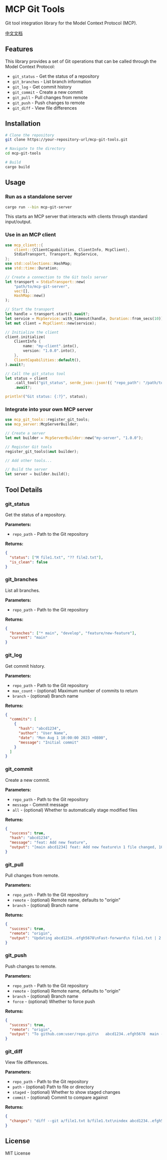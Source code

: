 # MCP Git Tools

Git tool integration library for the Model Context Protocol (MCP).

[中文文档](README_CN.md)

## Features

This library provides a set of Git operations that can be called through the Model Context Protocol:

- `git_status` - Get the status of a repository
- `git_branches` - List branch information
- `git_log` - Get commit history
- `git_commit` - Create a new commit
- `git_pull` - Pull changes from remote
- `git_push` - Push changes to remote
- `git_diff` - View file differences

## Installation

```bash
# Clone the repository
git clone https://your-repository-url/mcp-git-tools.git

# Navigate to the directory
cd mcp-git-tools

# Build
cargo build
```

## Usage

### Run as a standalone server

```bash
cargo run --bin mcp-git-server
```

This starts an MCP server that interacts with clients through standard input/output.

### Use in an MCP client

```rust
use mcp_client::{
    client::{ClientCapabilities, ClientInfo, McpClient},
    StdioTransport, Transport, McpService,
};
use std::collections::HashMap;
use std::time::Duration;

// Create a connection to the Git tools server
let transport = StdioTransport::new(
    "path/to/mcp-git-server", 
    vec![], 
    HashMap::new()
);

// Start the transport
let handle = transport.start().await?;
let service = McpService::with_timeout(handle, Duration::from_secs(10));
let mut client = McpClient::new(service);

// Initialize the client
client.initialize(
    ClientInfo {
        name: "my-client".into(),
        version: "1.0.0".into(),
    },
    ClientCapabilities::default(),
).await?;

// Call the git_status tool
let status = client
    .call_tool("git_status", serde_json::json!({ "repo_path": "/path/to/repo" }))
    .await?;

println!("Git status: {:?}", status);
```

### Integrate into your own MCP server

```rust
use mcp_git_tools::register_git_tools;
use mcp_server::McpServerBuilder;

// Create a server
let mut builder = McpServerBuilder::new("my-server", "1.0.0");

// Register Git tools
register_git_tools(&mut builder);

// Add other tools...

// Build the server
let server = builder.build();
```

## Tool Details

### git_status

Get the status of a repository.

**Parameters:**
- `repo_path` - Path to the Git repository

**Returns:**
```json
{
  "status": ["M file1.txt", "?? file2.txt"],
  "is_clean": false
}
```

### git_branches

List all branches.

**Parameters:**
- `repo_path` - Path to the Git repository

**Returns:**
```json
{
  "branches": ["* main", "develop", "feature/new-feature"],
  "current": "main"
}
```

### git_log

Get commit history.

**Parameters:**
- `repo_path` - Path to the Git repository
- `max_count` - (optional) Maximum number of commits to return
- `branch` - (optional) Branch name

**Returns:**
```json
{
  "commits": [
    {
      "hash": "abcd1234",
      "author": "User Name",
      "date": "Mon Aug 1 10:00:00 2023 +0800",
      "message": "Initial commit"
    }
  ]
}
```

### git_commit

Create a new commit.

**Parameters:**
- `repo_path` - Path to the Git repository
- `message` - Commit message
- `all` - (optional) Whether to automatically stage modified files

**Returns:**
```json
{
  "success": true,
  "hash": "abcd1234",
  "message": "feat: Add new feature",
  "output": "[main abcd1234] feat: Add new feature\n 1 file changed, 10 insertions(+), 2 deletions(-)"
}
```

### git_pull

Pull changes from remote.

**Parameters:**
- `repo_path` - Path to the Git repository
- `remote` - (optional) Remote name, defaults to "origin"
- `branch` - (optional) Branch name

**Returns:**
```json
{
  "success": true,
  "remote": "origin",
  "output": "Updating abcd1234..efgh5678\nFast-forward\n file1.txt | 2 +-\n 1 file changed, 1 insertion(+), 1 deletion(-)"
}
```

### git_push

Push changes to remote.

**Parameters:**
- `repo_path` - Path to the Git repository
- `remote` - (optional) Remote name, defaults to "origin"
- `branch` - (optional) Branch name
- `force` - (optional) Whether to force push

**Returns:**
```json
{
  "success": true,
  "remote": "origin",
  "output": "To github.com:user/repo.git\n   abcd1234..efgh5678  main -> main"
}
```

### git_diff

View file differences.

**Parameters:**
- `repo_path` - Path to the Git repository
- `path` - (optional) Path to file or directory
- `staged` - (optional) Whether to show staged changes
- `commit` - (optional) Commit to compare against

**Returns:**
```json
{
  "changes": "diff --git a/file1.txt b/file1.txt\nindex abcd1234..efgh5678 100644\n--- a/file1.txt\n+++ b/file1.txt\n@@ -1,5 +1,5 @@\n Line 1\n-Line 2\n+Modified Line 2\n Line 3"
}
```

## License

MIT License 